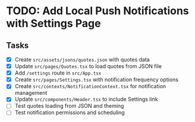 # TODO: Add Local Push Notifications with Settings Page

## Tasks
- [x] Create `src/assets/jsons/quotes.json` with quotes data
- [x] Update `src/pages/Quotes.tsx` to load quotes from JSON file
- [x] Add `/settings` route in `src/App.tsx`
- [x] Create `src/pages/Settings.tsx` with notification frequency options
- [x] Create `src/contexts/NotificationContext.tsx` for notification management
- [x] Update `src/components/Header.tsx` to include Settings link
- [ ] Test quotes loading from JSON and theming
- [ ] Test notification permissions and scheduling
